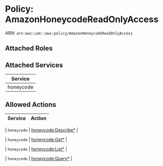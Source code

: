 # Policy: AmazonHoneycodeReadOnlyAccess

ARN: `arn:aws:iam::aws:policy/AmazonHoneycodeReadOnlyAccess`

## Attached Roles

## Attached Services

| Service |
|---------|
| honeycode |

## Allowed Actions

| Service | Action |
|:-------:|--------|

| `honeycode` | [honeycode:Describe*](../actions.md#honeycode:describeall) |

| `honeycode` | [honeycode:Get*](../actions.md#honeycode:getall) |

| `honeycode` | [honeycode:List*](../actions.md#honeycode:listall) |

| `honeycode` | [honeycode:Query*](../actions.md#honeycode:queryall) |
